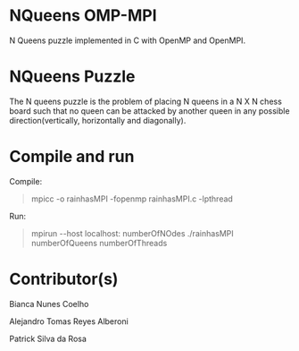 # NQueens OMP-MPI

N Queens puzzle implemented in C with OpenMP and OpenMPI.

# NQueens Puzzle

The N queens puzzle is the problem of placing N queens in a N X N chess board such that no queen can be attacked by another queen in any possible direction(vertically, horizontally and diagonally).

# Compile and run

Compile:
 
 > mpicc -o rainhasMPI -fopenmp rainhasMPI.c -lpthread
 
Run:
 
 > mpirun --host localhost: numberOfNOdes ./rainhasMPI numberOfQueens numberOfThreads
 
# Contributor(s)
 
Bianca Nunes Coelho
 
Alejandro Tomas Reyes Alberoni
 
Patrick Silva da Rosa
